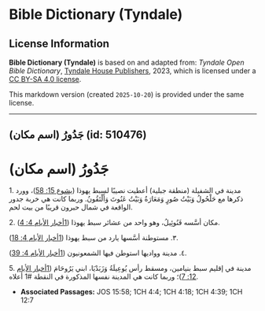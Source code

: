# Bible Dictionary (Tyndale)

## License Information

**Bible Dictionary (Tyndale)** is based on and adapted from: _Tyndale Open Bible Dictionary_, [Tyndale House Publishers](https://tyndaleopenresources.com/), 2023, which is licensed under a [CC BY-SA 4.0 license](https://creativecommons.org/licenses/by-sa/4.0/legalcode.en).

This markdown version (created `2025-10-20`) is provided under the same license.



--------------------------------

## جَدُورُ (اسم مكان) (id: 510476)

جَدُورُ (اسم مكان)
==================

1\. مدينة في الشفيلة (منطقة جبلية) أعطيت نصيبًا لسبط يهوذا ([يشوع 15: 58](https://ref.ly/Josh15:58))، وورد ذكرها مع حَلْحُولُ وَبَيْتُ صُورٍ وَمَعَارَةُ وَبَيْتُ عَنُوتَ وَأَلْتَقُونُ. وربما كانت هي خربة جدور الواقعة في شمال حبرون قريبًا من بيت لحم.

2\. مكان أسَّسه فَنُوئِيلُ، وهو واحد من عشائر سبط يهوذا ([1أخبار الأيام 4: 4](https://ref.ly/1Chr4:4)).

٣. مستوطنة أسَّسها يارد من سبط يهوذا ([1أخبار الأيام 4: 18](https://ref.ly/1Chr4:18)).

٤. مدينة وواديها استوطن فيها الشمعونيون ([1أخبار الأيام 4: 39](https://ref.ly/1Chr4:39)).

5\. مدينة في إقليم سبط بنيامين، ومسقط رأس يُوعِيلَةُ وَزَبَدْيَا، ابني يَرُوحَامَ ([1أخبار الأيام 12: 7](https://ref.ly/1Chr12:7))؛ وربما كانت هي المدينة نفسها المذكورة في النقطة \#1 أعلاه.

* **Associated Passages:** JOS 15:58; 1CH 4:4; 1CH 4:18; 1CH 4:39; 1CH 12:7

